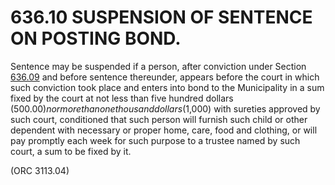 636.10 SUSPENSION OF SENTENCE ON POSTING BOND.
==============================================

Sentence may be suspended if a person, after conviction under Section
[636.09](310f28f4.html) and before sentence thereunder, appears before
the court in which such conviction took place and enters into bond to
the Municipality in a sum fixed by the court at not less than five
hundred dollars ($500.00) nor more than one thousand dollars ($1,000)
with sureties approved by such court, conditioned that such person will
furnish such child or other dependent with necessary or proper home,
care, food and clothing, or will pay promptly each week for such purpose
to a trustee named by such court, a sum to be fixed by it.

(ORC 3113.04)
